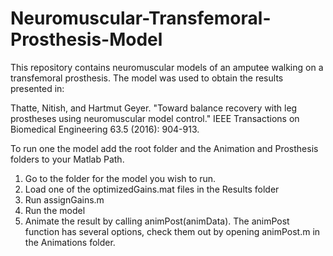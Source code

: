 # Neuromuscular-Transfemoral-Prosthesis-Model


This repository contains neuromuscular models of an amputee walking on a transfemoral prosthesis. 
The model was used to obtain the results presented in: 

Thatte, Nitish, and Hartmut Geyer. "Toward balance recovery with leg prostheses using neuromuscular model control." IEEE Transactions on Biomedical Engineering 63.5 (2016): 904-913.

To run one the model add the root folder and the Animation and Prosthesis folders to your Matlab Path.

1. Go to the folder for the model you wish to run.
2. Load one of the optimizedGains.mat files in the Results folder
3. Run assignGains.m
4. Run the model
5. Animate the result by calling animPost(animData). The animPost function has several options, check them out by opening animPost.m in the Animations folder.

